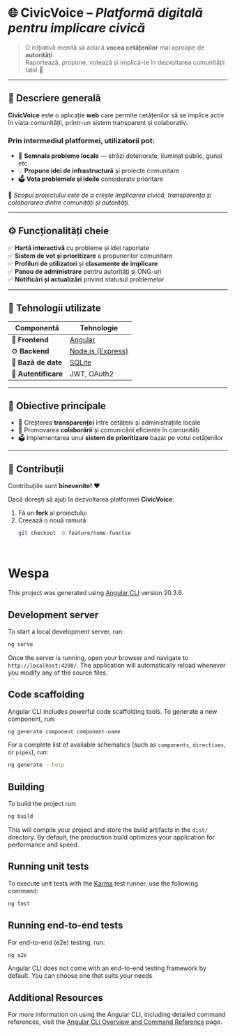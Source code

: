 

# 🌐 **CivicVoice** – *Platformă digitală pentru implicare civică*

> O inițiativă menită să aducă **vocea cetățenilor** mai aproape de **autorități**.  
> Raportează, propune, votează și implică-te în dezvoltarea comunității tale! 💪

---

## 📝 **Descriere generală**

**CivicVoice** este o aplicație **web** care permite cetățenilor să se implice activ în viața comunității, printr-un sistem transparent și colaborativ.  

### Prin intermediul platformei, utilizatorii pot:
- 📍 **Semnala probleme locale** — străzi deteriorate, iluminat public, gunoi etc.  
- 💡 **Propune idei de infrastructură** și proiecte comunitare  
- 🗳️ **Vota problemele și ideile** considerate prioritare  

🎯 *Scopul proiectului este de a crește implicarea civică, transparența și colaborarea dintre comunități și autorități.*

---

## ⚙️ **Funcționalități cheie**

✅ **Hartă interactivă** cu probleme și idei raportate  
✅ **Sistem de vot și prioritizare** a propunerilor comunitare  
✅ **Profiluri de utilizatori** și **clasamente de implicare**  
✅ **Panou de administrare** pentru autorități și ONG-uri  
✅ **Notificări și actualizări** privind statusul problemelor  

---

## 🧠 **Tehnologii utilizate**

| Componentă | Tehnologie |
|-------------|-------------|
| 🎨 **Frontend** | [Angular](https://angular.dev/) |
| ⚙️ **Backend** | [Node.js (Express)](https://expressjs.com/) |
| 💾 **Bază de date** | [SQLite](https://www.sqlite.org/) |
| 🔐 **Autentificare** | JWT, OAuth2 |

---

## 🚀 **Obiective principale**

- 🌱 Creșterea **transparenței** între cetățeni și administrațiile locale  
- 🤝 Promovarea **colaborării** și comunicării eficiente în comunități  
- 🗳️ Implementarea unui **sistem de prioritizare** bazat pe votul cetățenilor  

---

## 💬 **Contribuții**

Contribuțiile sunt **binevenite!** ❤️  

Dacă dorești să ajuți la dezvoltarea platformei **CivicVoice**:
1. Fă un **fork** al proiectului  
2. Creează o nouă ramură:  
   ```bash
   git checkout -b feature/nume-functie




# Wespa

This project was generated using [Angular CLI](https://github.com/angular/angular-cli) version 20.3.6.

## Development server

To start a local development server, run:

```bash
ng serve
```

Once the server is running, open your browser and navigate to `http://localhost:4200/`. The application will automatically reload whenever you modify any of the source files.

## Code scaffolding

Angular CLI includes powerful code scaffolding tools. To generate a new component, run:

```bash
ng generate component component-name
```

For a complete list of available schematics (such as `components`, `directives`, or `pipes`), run:

```bash
ng generate --help
```

## Building

To build the project run:

```bash
ng build
```

This will compile your project and store the build artifacts in the `dist/` directory. By default, the production build optimizes your application for performance and speed.

## Running unit tests

To execute unit tests with the [Karma](https://karma-runner.github.io) test runner, use the following command:

```bash
ng test
```

## Running end-to-end tests

For end-to-end (e2e) testing, run:

```bash
ng e2e
```

Angular CLI does not come with an end-to-end testing framework by default. You can choose one that suits your needs.

## Additional Resources

For more information on using the Angular CLI, including detailed command references, visit the [Angular CLI Overview and Command Reference](https://angular.dev/tools/cli) page.
